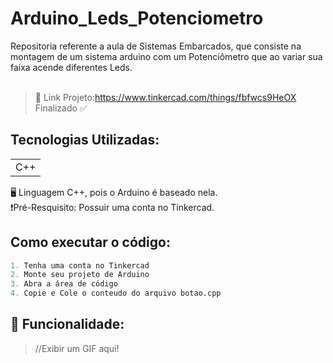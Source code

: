 # Arduino_Leds_Potenciometro
Repositoria referente a aula de Sistemas Embarcados, que consiste na montagem de um sistema arduino com um Potenciômetro que ao variar sua faixa acende diferentes Leds.<br><br>
>🔗 Link Projeto:https://www.tinkercad.com/things/fbfwcs9HeOX <br>
>Finalizado ✅

## Tecnologias Utilizadas:
<table>
  <tr>
    <td> C++ </td>
  </tr>
</table>
🖥️ Linguagem C++, pois o Arduino é baseado nela. <br>
❗Pré-Resquisito: Possuir uma conta no Tinkercad.

## Como executar o código:
```Python
1. Tenha uma conta no Tinkercad
2. Monte seu projeto de Arduino
3. Abra a área de código
4. Copie e Cole o conteudo do arquivo botao.cpp
```

## 🛞 Funcionalidade:
>//Exibir um GIF aqui!
